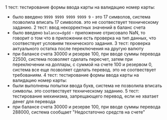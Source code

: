 1 тест: тестирование формы ввода карты на валидацию номер карты:
- было введено `9999 9999 9999 9999 9` - это 17 символов, система позволила вписать 17 символов. это не соотвествует техническому заданию.
2 тест: ввод некорректных значений в баланс счета
- было введено `balance=dgdd` - приложение отрисовало NaN, то говорит о том что в приложении есть проверка на тип данных, что соотвествует условиям технического задания.
3 тест: проверка актуального остатка после переключения на другую валюту
- при балансе счета 30000 и резерве 100, при вводе суммы перевода 22500, система  позволяет сделать пересчет, затем при переключении на доллары, с суммой на счете 100 и резервом 0, система все еще позволяет сделать перевод. это не соотвествует требованиям.
4 тест: тестирование формы ввода карты на валидацию номер карты:
- были выполнены попытки ввода букв, система не позволила вписать символы. это соотвествует техническому заданию.
5 тест: тестирование мехинизма, запрещающего перевод, если не хватает денег для перевода
- при балансе счета 30000 и резерве 100, при вводе суммы перевода 288000, система сообщает "Недостаточно средств на счете"
